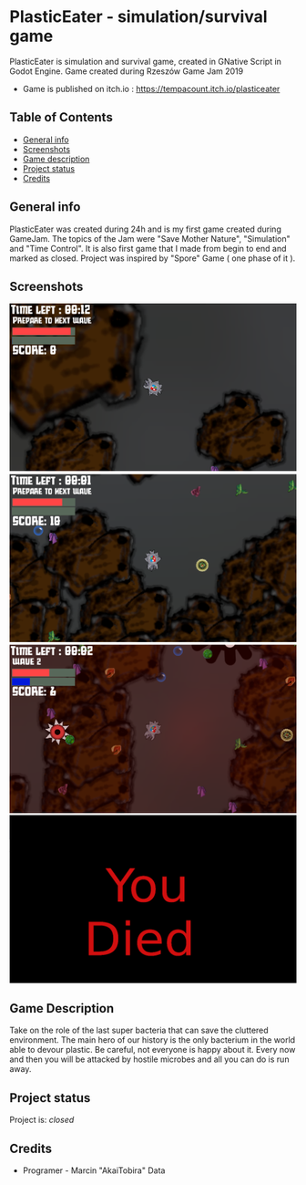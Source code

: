 # PlasticEater - simulation/survival game

PlasticEater is simulation and survival game, created in GNative Script in Godot Engine.
Game created during Rzeszów Game Jam 2019
* Game is published on itch.io : https://tempacount.itch.io/plasticeater

## Table of Contents
* [General info](#general-info)
* [Screenshots](#screenshots)
* [Game description](#game-description)
* [Project status](#project-status)
* [Credits](#credits)

## General info

PlasticEater was created during 24h and is my first  game created during GameJam. 
The topics of the Jam were "Save Mother Nature", "Simulation" and "Time Control".
It is also first game that I made from begin to end and marked as closed.
Project was inspired by "Spore" Game ( one phase of it ). 

## Screenshots
![Alt text](/images/S01.PNG?raw=true "Optional Title")
![Alt text](/images/S04.PNG?raw=true "Optional Title")
![Alt text](/images/S02.PNG?raw=true "Optional Title")
![Alt text](/images/S03.PNG?raw=true "Optional Title")
## Game Description
Take on the role of the last super bacteria that can save the cluttered environment. The main hero of our history is the only bacterium in the world able to devour plastic. Be careful, not everyone is happy about it. Every now and then you will be attacked by hostile microbes and all you can do is run away.
## Project status
Project is: _closed_

## Credits 
* Programer - Marcin "AkaiTobira" Data


 
 
